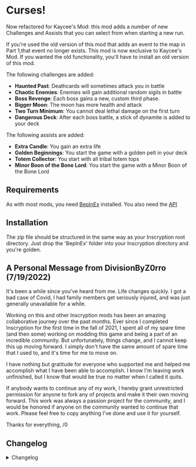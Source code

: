 # Curses!

Now refactored for Kaycee's Mod: this mod adds a number of new Challenges and Assists that you can select from when starting a new run.

If you're used the old version of this mod that adds an event to the map in Part 1,that event no longer exists. This mod is now exclusive to Kaycee's Mod. If you wanted the old functionality, you'll have to install an old version of this mod.

The following challenges are added:

- **Haunted Past**: Deathcards will sometimes attack you in battle
- **Chaotic Enemies**: Enemies will gain additional random sigils in battle
- **Boss Revenge**: Each boss gains a new, custom third phase.
- **Bigger Moon**: The moon has more health and attack
- **Two Turn Minimum**: You cannot deal lethal damage on the first turn
- **Dangerous Deck**: After each boss battle, a stick of dynamite is added to your deck

The following assists are added:

- **Extra Candle**: You gain an extra life
- **Golden Beginnings**: You start the game with a golden pelt in your deck
- **Totem Collector**: You start with all tribal totem tops
- **Minor Boon of the Bone Lord**: You start the game with a Minor Boon of the Bone Lord

## Requirements

As with most mods, you need [BepInEx](https://inscryption.thunderstore.io/package/BepInEx/BepInExPack_Inscryption/) installed. You also need the [API](https://inscryption.thunderstore.io/package/API_dev/API/)

## Installation

The zip file should be structured in the same way as your Inscryption root directory. Just drop the 'BepInEx' folder into your Inscryption directory and you're golden.

## A Personal Message from DivisionByZ0rro (7/19/2022)

It's been a while since you've heard from me. Life changes quickly. I got a bad case of Covid, I had family members get seriously injured, and was just generally unavailable for a while. 

Working on this and other Inscryption mods has been an amazing collaborative journey over the past months. Ever since I completed Inscryption for the first time in the fall of 2021, I spent all of my spare time (and then some) working on modding this game and being a part of an incredible community. But unfortunately, things change, and I cannot keep this up moving forward. I simply don't have the same amount of spare time that I used to, and it's time for me to move on.

I have nothing but gratitude for everyone who supported me and helped me accomplish what I have been able to accomplish. I know I'm leaving work unfinished, but I know that would be true no matter when I called it quits.

If anybody wants to continue any of my work, I hereby grant unrestricted permission for anyone to fork any of projects and make it their own moving forward. This work was always a passion project for the community, and I would be honored if anyone on the community wanted to continue that work. Please feel free to copy anything I've done and use it for yourself.

Thanks for everything,
/0

## Changelog

<details>
<summary>Changelog</summary>

1.0.9
- A personal message from DivisionByZ0rro

1.0.8
- Improved compatibility with P03 in Kaycee's Mod. 

1.0.7
- Made a couple of the challenges compatible with P03 in Kaycee's Mod
- Small tweak to the deathcard name pool
- Compatibility for API 2.4+

1.0.6
- Whoopsie. Accidentally left a debug flag in that made deathcards always spawn. 

1.0.5
- Whoops. Included fix to make CellTriStrike not lock the game.

1.0.4
- Chaotic Enemies can now be applied twice. You're welcome.
- Deathcards are now randomly generated using a slightly modified version of the Act 3 Bounty Hunter generator instead of from the player's deathcard pool.

1.0.3
- You can no longer sacrifice Dynamite at the altar

1.0.2
- Game no longer softlocks when a match ends with you holding Dynamite and you didn't overkill by more than 2.
- The sharkbite appearance should not apply to all copies of the same card anymore.

1.0.1
- Game no longer softlocks when trying to summon a deathcard inside of Kaycee's Mod.

1.0
- Completely written to be compatible with Kaycee's Mod.
- Curse manager has been removed from the this mod and ported over to the API as the Challenge Manager.

</details>